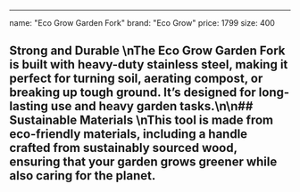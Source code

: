 --- 
name: "Eco Grow Garden Fork"
brand: "Eco Grow"
price: 1799
size: 400

## Strong and Durable  \nThe **Eco Grow Garden Fork** is built with heavy-duty stainless steel, making it perfect for turning soil, aerating compost, or breaking up tough ground. It’s designed for long-lasting use and heavy garden tasks.\n\n## Sustainable Materials  \nThis tool is made from eco-friendly materials, including a handle crafted from sustainably sourced wood, ensuring that your garden grows greener while also caring for the planet.

